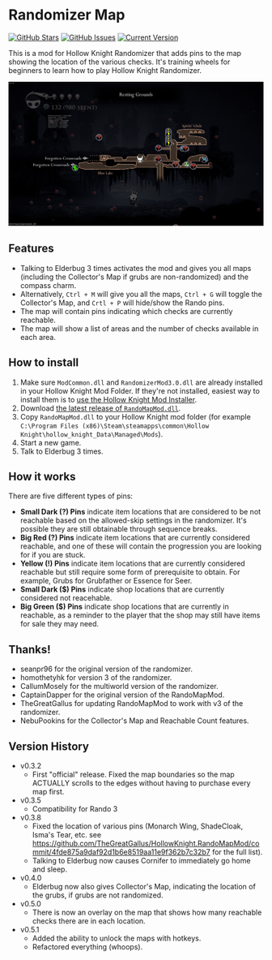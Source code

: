 # Randomizer Map

[![GitHub Stars](https://img.shields.io/github/stars/CaptainDapper/HollowKnight.RandoMapMod.svg)](https://github.com/CaptainDapper/HollowKnight.RandoMapMod)
[![GitHub Issues](https://img.shields.io/github/issues/CaptainDapper/HollowKnight.RandoMapMod.svg)](https://github.com/CaptainDapper/HollowKnight.RandoMapMod/issues)
[![Current Version](https://img.shields.io/badge/version-0.5.1-green.svg)](https://github.com/CaptainDapper/HollowKnight.RandoMapMod)

This is a mod for Hollow Knight Randomizer that adds pins to the map showing
the location of the various checks. It's training wheels for beginners to
learn how to play Hollow Knight Randomizer.

![Example Screenshot](./readmeAssets/screenshot.jpg)

## Features

* Talking to Elderbug 3 times activates the mod and gives you all maps
  (including the Collector's Map if grubs are non-randomized) and the compass
  charm.
* Alternatively, `Ctrl + M` will give you all the maps, `Ctrl + G` will toggle
  the Collector's Map, and `Crtl + P` will hide/show the Rando pins.
* The map will contain pins indicating which checks are currently reachable.
* The map will show a list of areas and the number of checks available in each
  area.

## How to install

1. Make sure `ModCommon.dll` and `RandomizerMod3.0.dll` are already installed
   in your Hollow Knight Mod Folder. If they're not installed, easiest way to
   install them is to [use the Hollow Knight Mod Installer](https://www.nexusmods.com/hollowknight/mods/9).
2. Download [the latest release of `RandoMapMod.dll`](https://github.com/CaptainDapper/HollowKnight.RandoMapMod/releases/).
3. Copy `RandoMapMod.dll` to your Hollow Knight mod folder (for example
   `C:\Program Files (x86)\Steam\steamapps\common\Hollow Knight\hollow_knight_Data\Managed\Mods`).
4. Start a new game.
5. Talk to Elderbug 3 times.

## How it works

There are five different types of pins:

* **Small Dark (?) Pins** indicate item locations that are considered to be not
  reachable based on the allowed-skip settings in the randomizer. It's possible
  they are still obtainable through sequence breaks.
* **Big Red (?) Pins** indicate item locations that are currently considered
  reachable, and one of these will contain the progression you are looking for
  if you are stuck.
* **Yellow (!) Pins** indicate item locations that are currently considered
  reachable but still require some form of prerequisite to obtain. For example,
  Grubs for Grubfather or Essence for Seer.
* **Small Dark ($) Pins** indicate shop locations that are currently considered
  not reacehable.
* **Big Green ($) Pins** indicate shop locations that are currently in
  reachable, as a reminder to the player that the shop may still have items for
  sale they may need.

## Thanks!

* seanpr96 for the original version of the randomizer.
* homothetyhk for version 3 of the randomizer.
* CallumMosely for the multiworld version of the randomizer.
* CaptainDapper for the original version of the RandoMapMod.
* TheGreatGallus for updating RandoMapMod to work with v3 of the randomizer.
* NebuPookins for the Collector's Map and Reachable Count features.

## Version History

* v0.3.2
  * First "official" release. Fixed the map boundaries so the map ACTUALLY
    scrolls to the edges without having to purchase every map first.
* v0.3.5
  * Compatibility for Rando 3
* v0.3.8
  * Fixed the location of various pins (Monarch Wing, ShadeCloak, Isma's Tear,
    etc. see https://github.com/TheGreatGallus/HollowKnight.RandoMapMod/commit/4fde875a9daf92d1b6e8519aa11e9f362b7c32b7
    for the full list).
  * Talking to Elderbug now causes Cornifer to immediately go home and sleep.
* v0.4.0
  * Elderbug now also gives Collector's Map, indicating the location of the
    grubs, if grubs are not randomized.
* v0.5.0
  * There is now an overlay on the map that shows how many reachable checks
    there are in each location.
* v0.5.1
  * Added the ability to unlock the maps with hotkeys.
  * Refactored everything (whoops).